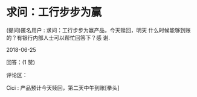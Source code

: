 # 求问：工行步步为赢

(提问)匿名用户 : 求问：工行步步为赢产品，今天赎回，明天 什么时候能够到账的？有银行内部人士可以帮忙回答下？感 谢.

2018-06-25

回答：(1 赞)

评论区：

Cici : 产品预计今天赎回，第二天中午到账[拳头]